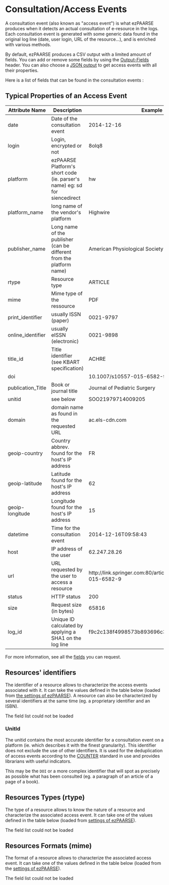 # Consultation/Access Events

A consultation event (also known as "access event") is what ezPAARSE produces when it detects an actual consultation of e-resource in the logs. Each consultation event is generated with some generic data found in the original log line (date, user login, URL of the resource...), and is enriched with various methods.

By default, ezPAARSE produces a CSV output with a limited amount of fields. You can add or remove some fields by using the [Output-Fields](../features/outputfields.html) header. You can also choose a [JSON output](../configuration/parametres.html#accept) to get access events with all their properties.

Here is a list of fields that can be found in the consultation events :

## Typical Properties of an Access Event
<table>
  <thead>
    <tr>
      <th>Attribute Name</th>
      <th>Description</th>
      <th>Example</th>
    </tr>
  </thead>
  <tbody>
    <tr>
      <td>date</td>
      <td>Date of the consultation event</td>
      <td>2014-12-16</td>
    </tr>
    <tr>
      <td>login</td>
      <td>Login, encrypted or not</td>
      <td>8olq8</td>
    </tr>
    <tr>
      <td>platform</td>
      <td>ezPAARSE Platform's short code (ie. parser's name) eg: sd for siencedirect</td>
      <td>hw</td>
    </tr>
    <tr>
      <td>platform_name</td>
      <td>long name of the vendor's platform</td>
      <td>Highwire</td>
    </tr>
    <tr>
      <td>publisher_name</td>
      <td>Long name of the publisher (can be different from the platform name)</td>
      <td>American Physiological Society</td>
    </tr>
    <tr>
      <td>rtype</td>
      <td>Resource type</td>
      <td>ARTICLE</td>
    </tr>
    <tr>
      <td>mime</td>
      <td>Mime type of the ressource</td>
      <td>PDF</td>
    </tr>
    <tr>
      <td>print_identifier</td>
      <td>usually ISSN (paper)</td>
      <td>0021-9797</td>
    </tr>
    <tr>
      <td>online_identifier</td>
      <td>usually eISSN (electronic)</td>
      <td>0021-9898</td>
    </tr>
    <tr>
      <td>title_id</td>
      <td>Title identifier (see KBART specification)</td>
      <td>ACHRE</td>
    </tr>
    <tr>
      <td>doi</td>
      <td></td>
      <td>10.1007/s10557-015-6582-9</td>
    </tr>
    <tr>
      <td>publication_Title</td>
      <td>Book or journal title</td>
      <td>Journal of Pediatric Surgery</td>
    </tr>
    <tr>
      <td>unitid</td>
      <td>see below</td>
      <td>SOO21979714009205</td>
    </tr>
    <tr>
      <td>domain</td>
      <td>domain name as found in the requested URL</td>
      <td>ac.els-cdn.com</td>
    </tr>
    <tr>
      <td>geoip-country</td>
      <td>Country abbrev. found for the host's IP address</td>
      <td>FR</td>
    </tr>
    <tr>
      <td>geoip-latitude</td>
      <td>Latitude found for the host's IP address</td>
      <td>62</td>
    </tr>
    <tr>
      <td>geoip-longitude</td>
      <td>Longitude found for the host's IP address</td>
      <td>15</td>
    </tr>
    <tr>
      <td>datetime</td>
      <td>Time for the consultation event</td>
      <td>2014-12-16T09:58:43</td>
    </tr>
    <tr>
      <td>host</td>
      <td>IP address of the user</td>
      <td>62.247.28.26</td>
    </tr>
    <tr>
      <td>url</td>
      <td>URL requested by the user to access a resource</td>
      <td>http://link.springer.com:80/article/10.1007/s10557-015-6582-9</td>
    </tr>
    <tr>
      <td>status</td>
      <td>HTTP status</td>
      <td>200</td>
    </tr>
    <tr>
      <td>size</td>
      <td>Request size (in bytes)</td>
      <td>65816</td>
    </tr>
    <tr>
      <td>log_id</td>
      <td>Unique ID calculated by applying a SHA1 on the log line</td>
      <td>f9c2c138f4998573b893696c3de3341cdabd1fb0</td>
    </tr>
  </tbody>
</table>

For more information, see all the [fields](../configuration/parametres.html#output-fields) you can request.


## Resources' identifiers

The identifier of a resource allows to characterize the access events associated with it. It can take the values defined in the table below (loaded from [the settings of ezPAARSE](https://github.com/ezpaarse-project/ezpaarse-platforms/blob/master/fields.json)). A resource can also be characterized by several identifiers at the same time (eg. a proprietary identifier and an ISBN).

<div v-if="fetchError" class="custom-block danger">
  <p>The field list could not be loaded</p>
</div>

<FieldsTable :rows="rids" />

### UnitId

The unitid contains the most accurate identifier for a consultation event on a platform (ie. which describes it with the finest granularity). This identifier does not exclude the use of other identifiers. It is used for the deduplication of access events according to the [COUNTER](http://www.projectcounter.org/) standard in use and provides librarians with useful indicators.

This may be the `DOI` or a more complex identifier that will spot as precisely as possible what has been consulted (eg. a paragraph of an article of a page of a book).

## Resources Types (rtype)

The type of a resource allows to know the nature of a resource and characterize the associated access event. It can take one of the values defined in the table below (loaded from [settings of ezPAARSE](https://github.com/ezpaarse-project/ezpaarse-platforms/blob/master/fields.json)).

<div v-if="fetchError" class="custom-block danger">
  <p>The field list could not be loaded</p>
</div>

<FieldsTable :rows="rtypes" />

## Resources Formats (mime)

The format of a resource allows to characterize the associated access event. It can take one of the values defined in the table below (loaded from the [settings of ezPAARSE](https://github.com/ezpaarse-project/ezpaarse-platforms/blob/master/fields.json)).

<div v-if="fetchError" class="custom-block danger">
  <p>The field list could not be loaded</p>
</div>

<FieldsTable :rows="mimes" />

<script>
const sortByCode = (a, b) => a.code > b.code ? 1 : -1

export default {
  data () {
    return {
      fetchError: null,
      rtypes: [],
      mimes: [],
      rids: [],
    }
  },
  async mounted () {
    let response;
    let data;

    try {
      response = await fetch('https://raw.githubusercontent.com/ezpaarse-project/ezpaarse-platforms/master/fields.json');
      data = await response.json();
    } catch (e) {
      this.fetchError = e;
    }
    
    this.rtypes = (data?.rtype || []).sort(sortByCode);
    this.mimes = (data?.mime || []).sort(sortByCode);
    this.rids = (data?.rid || []).sort(sortByCode);
  }
}
</script>
